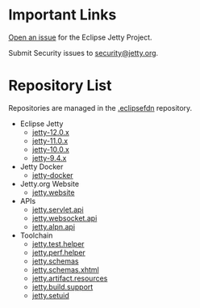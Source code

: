 # Important Links

[Open an issue](https://github.com/jetty/jetty.project/issues) for the Eclipse Jetty Project.

Submit Security issues to [security\@jetty.org](mailto:security@jetty.org).

# Repository List

Repositories are managed in the [.eclipsefdn](https://github.com/jetty/.eclipsefdn) repository.

* Eclipse Jetty 
  * [jetty-12.0.x](https://github.com/jetty/jetty.project/tree/jetty-12.0.x) 
  * [jetty-11.0.x](https://github.com/jetty/jetty.project/tree/jetty-11.0.x)
  * [jetty-10.0.x](https://github.com/jetty/jetty.project/tree/jetty-10.0.x)
  * [jetty-9.4.x](https://github.com/jetty/jetty.project/tree/jetty-9.4.x)
* Jetty Docker
  * [jetty-docker](https://github.com/jetty/jetty-docker)
* Jetty.org Website
  * [jetty.website](https://github.com/jetty/jetty.website)
* APIs
  * [jetty.servlet.api](https://github.com/jetty/jetty.servlet.api)
  * [jetty.websocket.api](https://github.com/jetty/jetty.websocket.api)
  * [jetty.alpn.api](https://github.com/jetty/jetty.alpn.api)
* Toolchain
  * [jetty.test.helper](https://github.com/jetty/jetty.test.helper)
  * [jetty.perf.helper](https://github.com/jetty/jetty.perf.helper)
  * [jetty.schemas](https://github.com/jetty/jetty.schemas)
  * [jetty.schemas.xhtml](https://github.com/jetty/jetty.schemas.xhtml)
  * [jetty.artifact.resources](https://github.com/jetty/jetty.artifact.resources)
  * [jetty.build.support](https://github.com/jetty/jetty.build.support)
  * [jetty.setuid](https://github.com/jetty/jetty.setuid)
